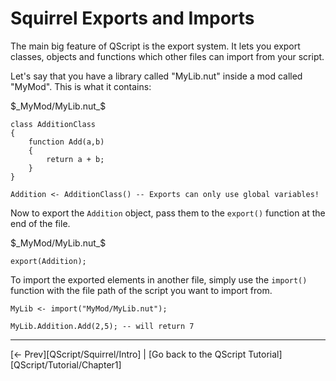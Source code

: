 # Squirrel Exports and Imports

The main big feature of QScript is the export system. It lets you export classes, objects and functions which other files can import from your script.

Let's say that you have a library called "MyLib.nut" inside a mod called "MyMod". This is what it contains:

$_MyMod/MyLib.nut_$
```
class AdditionClass
{
    function Add(a,b)
    {
        return a + b;
    }
}

Addition <- AdditionClass() -- Exports can only use global variables!
```

Now to export the `Addition` object, pass them to the `export()` function at the end of the file.

$_MyMod/MyLib.nut_$
```
export(Addition);
```

To import the exported elements in another file, simply use the `import()` function with the file path of the script you want to import from.

```
MyLib <- import("MyMod/MyLib.nut");

MyLib.Addition.Add(2,5); -- will return 7
```

---

[<- Prev][QScript/Squirrel/Intro] | [Go back to the QScript Tutorial][QScript/Tutorial/Chapter1]